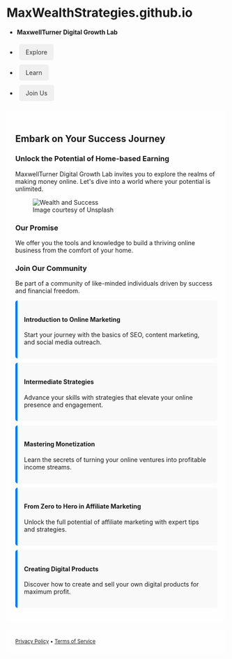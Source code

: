 # MaxWealthStrategies.github.io
<!DOCTYPE html>
<html lang="en">
<head>
    <meta charset="UTF-8">
    <meta name="viewport" content="width=device-width, initial-scale=1">
    <link rel="stylesheet" href="https://cdn.jsdelivr.net/npm/@picocss/pico@1/css/pico.min.css">
    <title>MaxwellTurner Digital Growth Lab</title>
    <style>
        body {
            background-image: url('https://source.unsplash.com/featured/?biloxi');
            background-size: cover;
            background-repeat: no-repeat;
            background-attachment: fixed;
        }
        .container {
            background-color: rgba(255, 255, 255, 0.8);
            padding: 20px;
            border-radius: 8px;
            margin-top: 20px;
        }
        nav ul li a {
            display: inline-block;
            background: #f0f0f0;
            padding: 10px 15px;
            margin: 5px;
            border-radius: 5px;
            color: #333;
            text-decoration: none;
        }
        nav ul li a:hover, nav ul li a:focus {
            background: #ddd;
            color: #000;
        }
        .course {
            padding: 15px;
            background-color: #f9f9f9;
            margin: 10px 0;
            border-left: 5px solid #007bff;
            border-radius: 5px;
        }
    </style>
</head>
<body>
    <nav class="container-fluid">
        <ul>
            <li><strong>MaxwellTurner Digital Growth Lab</strong></li>
        </ul>
        <ul>
            <li><a href="#">Explore</a></li>
            <li><a href="#">Learn</a></li>
            <li><a href="#" role="button">Join Us</a></li>
        </ul>
    </nav>
    <main class="container">
        <div class="grid">
            <section>
                <hgroup>
                    <h2>Embark on Your Success Journey</h2>
                    <h3>Unlock the Potential of Home-based Earning</h3>
                </hgroup>
                <p>MaxwellTurner Digital Growth Lab invites you to explore the realms of making money online. Let's dive into a world where your potential is unlimited.</p>
                <figure>
                    <img src="https://source.unsplash.com/random/400x300?money" alt="Wealth and Success" />
                    <figcaption>Image courtesy of Unsplash</figcaption>
                </figure>
                <h3>Our Promise</h3>
                <p>We offer you the tools and knowledge to build a thriving online business from the comfort of your home.</p>
                <h3>Join Our Community</h3>
                <p>Be part of a community of like-minded individuals driven by success and financial freedom.</p>
                <!-- Courses Section -->
                <div class="course">
                    <h4>Introduction to Online Marketing</h4>
                    <p>Start your journey with the basics of SEO, content marketing, and social media outreach.</p>
                </div>
                <div class="course">
                    <h4>Intermediate Strategies</h4>
                    <p>Advance your skills with strategies that elevate your online presence and engagement.</p>
                </div>
                <div class="course">
                    <h4>Mastering Monetization</h4>
                    <p>Learn the secrets of turning your online ventures into profitable income streams.</p>
                </div>
                <div class="course">
                    <h4>From Zero to Hero in Affiliate Marketing</h4>
                    <p>Unlock the full potential of affiliate marketing with expert tips and strategies.</p>
                </div>
                <div class="course">
                    <h4>Creating Digital Products</h4>
                    <p>Discover how to create and sell your own digital products for maximum profit.</p>
                </div>
            </section>
        </div>
    </main>
    <footer class="container">
        <small><a href="#">Privacy Policy</a> • <a href="#">Terms of Service</a></small>
    </footer>
</body>
</html>

